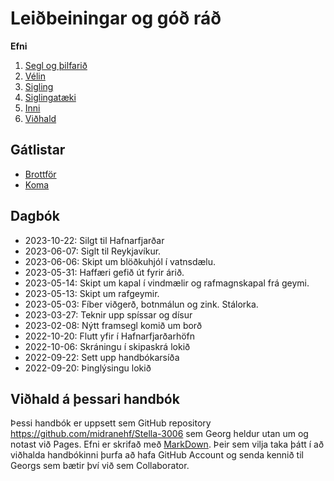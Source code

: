 # Leiðbeiningar og góð ráð

**Efni**

1. [Segl og þilfarið](segl-og-dekk.md)
2. [Vélin](velin.md)
3. [Sigling](sigling.md)
4. [Siglingatæki](siglingataeki.md)
5. [Inni](inni.md)
6. [Viðhald](vidhald.md)

## Gátlistar
- [Brottför](gatlisti-ut.md)
- [Koma](gatlisti-inn.md)

## Dagbók
- 2023-10-22: Silgt til Hafnarfjarðar
- 2023-06-07: Siglt til Reykjavíkur.
- 2023-06-06: Skipt um blöðkuhjól í vatnsdælu.
- 2023-05-31: Haffæri gefið út fyrir árið.
- 2023-05-14: Skipt um kapal í vindmælir og rafmagnskapal frá geymi.
- 2023-05-13: Skipt um rafgeymir.
- 2023-05-03: Fíber viðgerð, botnmálun og zink. Stálorka.
- 2023-03-27: Teknir upp spíssar og dísur
- 2023-02-08: Nýtt framsegl komið um borð
- 2022-10-20: Flutt yfir í Hafnarfjarðarhöfn
- 2022-10-06: Skráningu í skipaskrá lokið
- 2022-09-22: Sett upp handbókarsíða
- 2022-09-20: Þinglýsingu lokið

## Viðhald á þessari handbók
Þessi handbók er uppsett sem GitHub repository https://github.com/midranehf/Stella-3006 sem Georg heldur utan um og notast við Pages. Efni er skrifað með [MarkDown](https://docs.github.com/en/get-started/writing-on-github/getting-started-with-writing-and-formatting-on-github/basic-writing-and-formatting-syntax). Þeir sem vilja taka þátt í að viðhalda handbókinni þurfa að hafa GitHub Account og senda kennið til Georgs sem bætir því við sem Collaborator.
